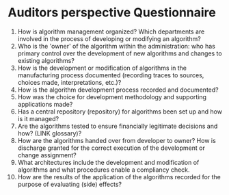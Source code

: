 # Auditors perspective Questionnaire

1. How is algorithm management organized? Which departments are involved in the process of developing or modifying an algorithm?
2. Who is the 'owner' of the algorithm within the administration: who has primary control over the development of new algorithms and changes to existing algorithms?
3. How is the development or modification of algorithms in the manufacturing process documented (recording traces to sources, choices made, interpretations, etc.)?
4. How is the algorithm development process recorded and documented?
5. How was the choice for development methodology and supporting applications made?
6. Has a central repository (repository) for algorithms been set up and how is it managed?
7. Are the algorithms tested to ensure financially legitimate decisions and how? (LINK glossary)?
8. How are the algorithms handed over from developer to owner? How is discharge granted for the correct execution of the development or change assignment?
9. What architectures include the development and modification of algorithms and what procedures enable a compliancy check.  
10. How are the results of the application of the algorithms recorded for the purpose of evaluating (side) effects?